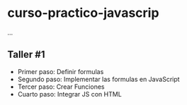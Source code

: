 # curso-practico-javascrip

...

## Taller #1

- Primer paso: Definir formulas
- Segundo paso: Implementar las formulas en JavaScript
- Tercer paso: Crear Funciones
- Cuarto paso: Integrar JS con HTML
